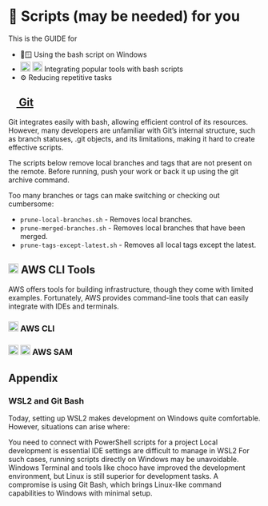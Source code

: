 # 📜 Scripts (may be needed) for you

This is the GUIDE for

* 🔵🪟 Using the bash script on Windows
*  <img src="https://upload.wikimedia.org/wikipedia/commons/9/93/Amazon_Web_Services_Logo.svg" width=20> <img src="https://upload.wikimedia.org/wikipedia/commons/9/9a/Visual_Studio_Code_1.35_icon.svg" width=20> Integrating popular tools with bash scripts
* ⚙️ Reducing repetitive tasks

## [<img src="https://git-scm.com/images/logos/downloads/Git-Icon-1788C.svg" width=16> Git](https://git-scm.com/)

Git integrates easily with bash, allowing efficient control of its resources. However, many developers are unfamiliar with Git’s internal structure, such as branch statuses, .git objects, and its limitations, making it hard to create effective scripts.

The scripts below remove local branches and tags that are not present on the remote. Before running, push your work or back it up using the git archive command.

Too many branches or tags can make switching or checking out cumbersome:

* `prune-local-branches.sh` - Removes local branches.
* `prune-merged-branches.sh` - Removes local branches that have been merged.
* `prune-tags-except-latest.sh` - Removes all local tags except the latest.

## <img src="https://upload.wikimedia.org/wikipedia/commons/9/93/Amazon_Web_Services_Logo.svg" width=20> AWS CLI Tools

AWS offers tools for building infrastructure, though they come with limited examples. Fortunately, AWS provides command-line tools that can easily integrate with IDEs and terminals.

### <img src="https://upload.wikimedia.org/wikipedia/commons/9/93/Amazon_Web_Services_Logo.svg" width=20> AWS CLI


### <img src="https://upload.wikimedia.org/wikipedia/commons/9/93/Amazon_Web_Services_Logo.svg" width=20> <img src="https://upload.wikimedia.org/wikipedia/commons/thumb/5/5c/Amazon_Lambda_architecture_logo.svg/422px-Amazon_Lambda_architecture_logo.svg.png?20211111143003" width=20> AWS SAM

## Appendix

### WSL2 and Git Bash

Today, setting up WSL2 makes development on Windows quite comfortable. However, situations can arise where:

You need to connect with PowerShell scripts for a project
Local development is essential
IDE settings are difficult to manage in WSL2
For such cases, running scripts directly on Windows may be unavoidable. Windows Terminal and tools like choco have improved the development environment, but Linux is still superior for development tasks. A compromise is using Git Bash, which brings Linux-like command capabilities to Windows with minimal setup.
